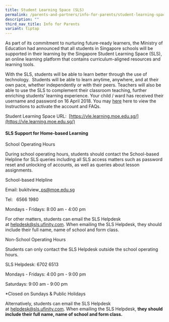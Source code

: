 ```yaml
---
title: Student Learning Space (SLS)
permalink: /parents-and-partners/info-for-parents/student-learning-space-sls/
description: ""
third_nav_title: Info for Parents
variant: tiptap
---
```

As part of its commitment to nurturing future-ready learners, the Ministry of Education had announced that all students in Singapore schools will be supported in their learning by the Singapore Student Learning Space (SLS), an online learning platform that contains curriculum-aligned resources and learning tools.  

With the SLS, students will be able to learn better through the use of technology.  Students will be able to learn anytime, anywhere, and at their own pace, whether independently or with their peers. Teachers will also be able to use the SLS to complement their classroom teaching, further enriching students’ learning experience. Your child / ward has received their username and password on 16 April 2018. You may [here](/files/Parents%20and%20Partners/Info%20for%20Parents/STUDENT%20LEARNING%20SPACE%20(SLS)/4b%20Student%20Annexes%20(Instructions%20and%20FAQs%20updated%2029%20Mar).pdf) here to view the Instructions to activate the account and FAQs.

Student Learning Space URL:  [https://vle.learning.moe.edu.sg/](https://vle.learning.moe.edu.sg/)

  
[](https://vle.learning.moe.edu.sg/)

#### **SLS Support for Home-based Learning**


School Operating Hours 

During school operating hours, students should contact the School-based Helpline for SLS queries including all SLS access matters such as password reset and unlocking of accounts, as well as queries about lesson assignments.

School-based Helpline

Email: bukitview\_ps@moe.edu.sg

Tel:   6566 1980

Mondays - Fridays: 8:00 am - 4:00 pm

For other matters, students can email the SLS Helpdesk at [helpdesk@sls.ufinity.com](mailto:helpdesk@sls.ufinity.com). When emailing the SLS Helpdesk, they should include their full name, name of school and form class.

Non-School Operating Hours

Students can only contact the SLS Helpdesk outside the school operating hours.

SLS Helpdesk: 6702 6513

Mondays - Fridays: 4:00 pm - 9:00 pm

Saturdays: 9:00 am - 9:00 pm

\*Closed on Sundays & Public Holidays

Alternatively, students can email the SLS Helpdesk at [helpdesk@sls.ufinity.com](mailto:helpdesk@sls.ufinity.com). When emailing the SLS Helpdesk, **they should include their full name, name of school and form class.**